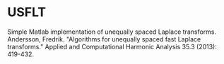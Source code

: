# USFLT
Simple Matlab implementation of unequally spaced Laplace transforms. 
Andersson, Fredrik. "Algorithms for unequally spaced fast Laplace transforms." Applied and Computational Harmonic Analysis 35.3 (2013): 419-432.
